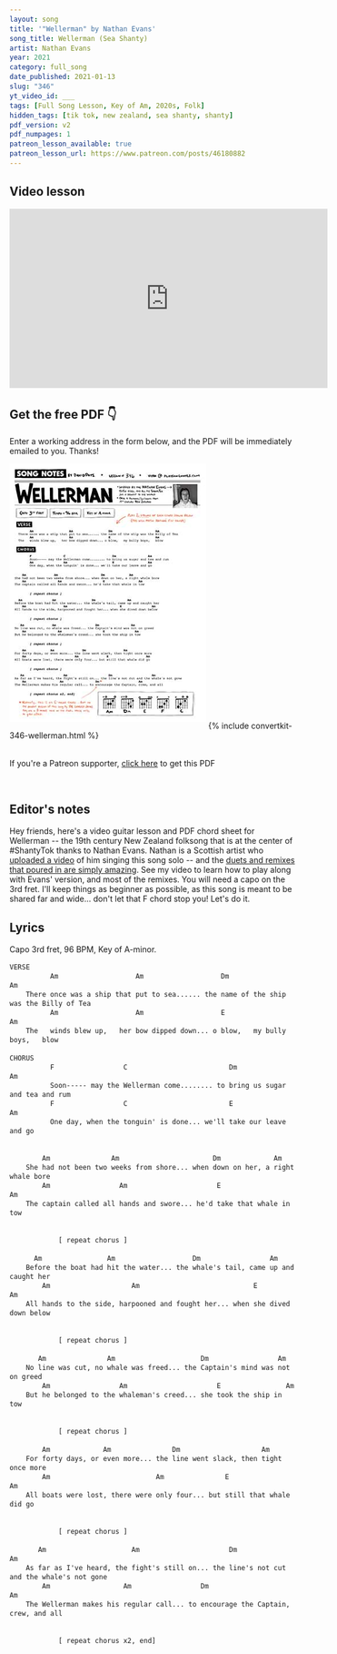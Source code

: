 ```yaml
---
layout: song
title: '"Wellerman" by Nathan Evans'
song_title: Wellerman (Sea Shanty)
artist: Nathan Evans
year: 2021
category: full_song
date_published: 2021-01-13
slug: "346"
yt_video_id: ___
tags: [Full Song Lesson, Key of Am, 2020s, Folk]
hidden_tags: [tik tok, new zealand, sea shanty, shanty]
pdf_version: v2
pdf_numpages: 1
patreon_lesson_available: true
patreon_lesson_url: https://www.patreon.com/posts/46180882
---
```






## Video lesson

<iframe width="560" height="315" src="https://www.youtube.com/embed/88AlMF-q-dY" frameborder="0" allow="accelerometer; autoplay; encrypted-media; gyroscope; picture-in-picture" allowfullscreen></iframe>

<!-- { % include pdf-module.html slug = page.slug pdf_numpages = page.pdf_numpages pdf_version = page.pdf_version has_patreon_url = page.patreon_lesson_url patreon_url = page.patreon_lesson_url free_pdf_available = page.free_pdf_available free_pdf_url = page.free_pdf_url song_name = page.song_title % }  -->

<div class="pdf_module_v2" style="padding-bottom: 8px; margin-bottom: 24px;">
<h2 class="mtn">Get the free PDF 👇</h2>
<p>Enter a working address in the form below, and the PDF will be immediately emailed to you. Thanks!</p>
<img style="margin-bottom: 12px;" src="/images/pdfs/preview/346.jpg" alt="Wellerman lyrics and guitar chords (print-friendly PDF)" />
{% include convertkit-346-wellerman.html %}
</div>

<p class="pdf_module_v2__footnote">If you're a Patreon supporter, <a target="_blank" href="https://www.patreon.com/posts/46180882">click here</a> to get this PDF</p>
<br />

## Editor's notes

Hey friends, here's a video guitar lesson and PDF chord sheet for Wellerman -- the 19th century New Zealand folksong that is at the center of #ShantyTok thanks to Nathan Evans. Nathan is a Scottish artist who [uploaded a video](https://www.tiktok.com/@nathanevanss/video/6910995345421962498?referer_url=https%3A%2F%2Fwww.polygon.com%2F&referer_video_id=6910995345421962498) of him singing this song solo -- and the [duets and remixes that poured in are simply amazing](https://www.polygon.com/2021/1/12/22226992/tiktok-sea-shanty-wellerman-longest-johns-of-thieves). See my video to learn how to play along with Evans' version, and most of the remixes. You will need a capo on the 3rd fret. I'll keep things as beginner as possible, as this song is meant to be shared far and wide... don't let that F chord stop you! Let's do it.

## Lyrics

Capo 3rd fret, 96 BPM, Key of A-minor.

    VERSE
              Am                   Am                   Dm                       Am
        There once was a ship that put to sea...... the name of the ship was the Billy of Tea
              Am                   Am                   E                        Am
        The   winds blew up,   her bow dipped down... o blow,   my bully boys,   blow

    CHORUS
              F                 C                         Dm                 Am
              Soon----- may the Wellerman come........ to bring us sugar and tea and rum
              F                 C                         E                  Am
              One day, when the tonguin' is done... we'll take our leave and go


            Am               Am                       Dm             Am
        She had not been two weeks from shore... when down on her, a right whale bore
            Am                 Am                      E                  Am
        The captain called all hands and swore... he'd take that whale in tow


                [ repeat chorus ]

          Am                Am                   Dm                 Am
        Before the boat had hit the water... the whale's tail, came up and caught her
            Am                    Am                            E                Am
        All hands to the side, harpooned and fought her... when she dived down below


                [ repeat chorus ]

           Am               Am                     Dm                 Am
        No line was cut, no whale was freed... the Captain's mind was not on greed
            Am                 Am                      E                Am
        But he belonged to the whaleman's creed... she took the ship in tow


                [ repeat chorus ]

            Am             Am               Dm                    Am
        For forty days, or even more... the line went slack, then tight once more
            Am                          Am               E                    Am
        All boats were lost, there were only four... but still that whale did go


                [ repeat chorus ]

           Am                     Am                      Dm                     Am                 
        As far as I've heard, the fight's still on... the line's not cut and the whale's not gone
            Am                  Am                 Dm                     Am              
        The Wellerman makes his regular call... to encourage the Captain, crew, and all


                [ repeat chorus x2, end]
